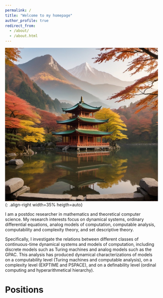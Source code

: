 ```yaml
---
permalink: /
title: "Welcome to my homepage"
author_profile: true
redirect_from: 
  - /about/
  - /about.html
---
```

![zen](/images/zen.png){: .align-right width=35% heigth=auto} 

I am a postdoc researcher in mathematics and theoretical computer science. My research interests focus on dynamical systems, ordinary differential equations, analog models of computation, computable analysis, computability and complexity theory, and set descriptive theory. 

Specifically, I investigate the relations between different classes of continuous-time dynamical systems and models of computation, including discrete models such as Turing machines and analog models such as the GPAC. This analysis has produced dynamical characterizations of models on a computability level (Turing machines and computable analysis), on a complexity level (EXPTIME and PSPACE), and on a definability level (ordinal computing and hyperarithmetical hierarchy). 

# Positions



